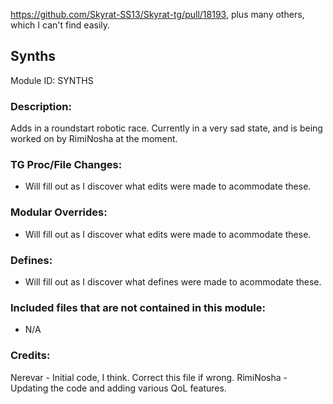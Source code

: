 https://github.com/Skyrat-SS13/Skyrat-tg/pull/18193, plus many others, which I can't find easily.

## Synths

Module ID: SYNTHS

### Description:

Adds in a roundstart robotic race. Currently in a very sad state, and is being worked on by RimiNosha at the moment.

### TG Proc/File Changes:

- Will fill out as I discover what edits were made to acommodate these.

### Modular Overrides:

- Will fill out as I discover what edits were made to acommodate these.

### Defines:

- Will fill out as I discover what defines were made to acommodate these.

### Included files that are not contained in this module:

- N/A

### Credits:
Nerevar - Initial code, I think. Correct this file if wrong.
RimiNosha - Updating the code and adding various QoL features.

